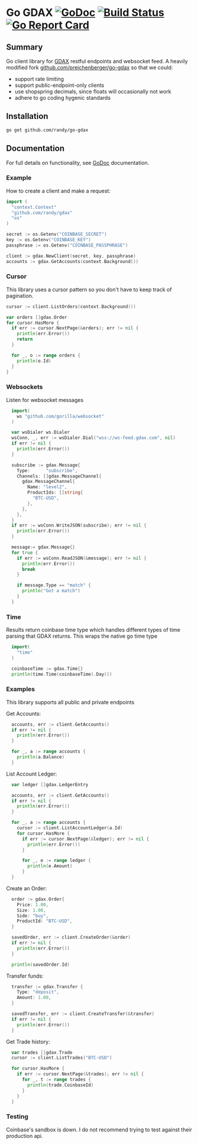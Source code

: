 Go GDAX [![GoDoc](http://img.shields.io/badge/godoc-reference-blue.svg)](http://godoc.org/github.com/randyp/gdax) [![Build Status](https://travis-ci.org/randyp/gdax.svg?branch=master)](https://travis-ci.org/randyp/gdax) [![Go Report Card](https://goreportcard.com/badge/github.com/randyp/gdax)](https://goreportcard.com/report/github.com/randyp/gdax)
========

## Summary

Go client library for [GDAX](https://www.gdax.com) restful endpoints and websocket feed. A heavily modified fork [github.com/preichenberger/go-gdax](//github.com/preichenberger/go-gdax) so that we could:
* support rate limiting
* support public-endpoint-only clients
* use shopspring decimals, since floats will occasionally not work
* adhere to go coding hygenic standards

## Installation

```sh
go get github.com/randy/go-gdax
```

## Documentation
For full details on functionality, see [GoDoc](http://godoc.org/github.com/randy/gdax) documentation.

### Example
How to create a client and make a request:

```go
import (
  "context.Context"
  "github.com/randy/gdax"
  "os"
)

secret := os.Getenv("COINBASE_SECRET")
key := os.Getenv("COINBASE_KEY")
passphrase := os.Getenv("COINBASE_PASSPHRASE")

client := gdax.NewClient(secret, key, passphrase)
accounts := gdax.GetAccounts(context.Background())
```

### Cursor
This library uses a cursor pattern so you don't have to keep track of pagination.

```go
cursor := client.ListOrders(context.Background())

var orders []gdax.Order
for cursor.HasMore {
  if err := cursor.NextPage(&orders); err != nil {
    println(err.Error())
    return
  }

  for _, o := range orders {
    println(o.Id)
  }
}

```

### Websockets
Listen for websocket messages

```go
  import(
    ws "github.com/gorilla/websocket"
  )

  var wsDialer ws.Dialer
  wsConn, _, err := wsDialer.Dial("wss://ws-feed.gdax.com", nil)
  if err != nil {
    println(err.Error())
  }

  subscribe := gdax.Message{
    Type:      "subscribe",
    Channels: []gdax.MessageChannel{
      gdax.MessageChannel{
        Name: "level2",
        ProductIds: []string{
          "BTC-USD",
        },
      },
    },
  }
  if err := wsConn.WriteJSON(subscribe); err != nil {
    println(err.Error())
  }

  message:= gdax.Message{}
  for true {
    if err := wsConn.ReadJSON(&message); err != nil {
      println(err.Error())
      break
    }

    if message.Type == "match" {
      println("Got a match")
    }
  }

```

### Time
Results return coinbase time type which handles different types of time parsing that GDAX returns. This wraps the native go time type

```go
  import(
    "time"
  )

  coinbaseTime := gdax.Time{}
  println(time.Time(coinbaseTime).Day())
```

### Examples
This library supports all public and private endpoints

Get Accounts:
```go
  accounts, err := client.GetAccounts()
  if err != nil {
    println(err.Error())
  }

  for _, a := range accounts {
    println(a.Balance)
  }
```

List Account Ledger:
```go
  var ledger []gdax.LedgerEntry

  accounts, err := client.GetAccounts()
  if err != nil {
    println(err.Error())
  }

  for _, a := range accounts {
    cursor := client.ListAccountLedger(a.Id)
    for cursor.HasMore {
      if err := cursor.NextPage(&ledger); err != nil {
        println(err.Error())
      }

      for _, e := range ledger {
        println(e.Amount)
      }
  }
```

Create an Order:
```go
  order := gdax.Order{
    Price: 1.00,
    Size: 1.00,
    Side: "buy",
    ProductId: "BTC-USD",
  }

  savedOrder, err := client.CreateOrder(&order)
  if err != nil {
    println(err.Error())
  }

  println(savedOrder.Id)
```

Transfer funds:
```go
  transfer := gdax.Transfer {
    Type: "deposit",
    Amount: 1.00,
  }

  savedTransfer, err := client.CreateTransfer(&transfer)
  if err != nil {
    println(err.Error())
  }
```

Get Trade history:
```go
  var trades []gdax.Trade
  cursor := client.ListTrades("BTC-USD")

  for cursor.HasMore {
    if err := cursor.NextPage(&trades); err != nil {
      for _, t := range trades {
        println(trade.CoinbaseId)
      }
    }
  }
```

### Testing
Coinbase's sandbox is down. I do not recommend trying to test against their production api. 
